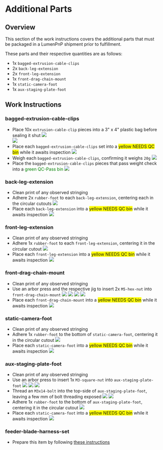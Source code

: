 # Additional Parts

## Overview

This section of the work instructions covers the additional parts that must be packaged in a LumenPnP shipment prior to fulfillment. 

These parts and their respective quantities are as follows: 

* 1x  `bagged-extrusion-cable-clips`
* 2x `back-leg-extension` 
* 2x `front-leg-extension`
* 1x `front-drag-chain-mount`
* 1x `static-camera-foot`
* 1x `aux-staging-plate-foot`

## Work Instructions

### bagged-extrusion-cable-clips
- Place 10x `extrusion-cable-clip` pieces into a 3" x 4" plastic bag before sealing it shut
	![](img/IMG_3667.png)	
	![](img/IMG_3666.png)
- Place each `bagged-extrusion-cable-clips` set into a <span style="background-color:yellow"> yellow NEEDS QC bin</span> while it awaits inspection
	![](img/IMG_6181.jpeg)
- Weigh each `bagged-extrusion-cable-clips`, confirming it weighs `20g`
	![](img/IMG_6182.jpeg) 
- Place the `bagged-extrusion-cable-clips` pieces that pass weight check into a <span style="color:green"> green QC-Pass bin</span>
	![](img/IMG_6185.jpg)

### back-leg-extension
- Clean print of any observed stringing 
- Adhere 2x `rubber-foot` to each `back-leg-extension`, centering each in the circular cutouts
	![](img/back-leg-extension.jpg)
- Place each `back-leg-extension` into a <span style="background-color:yellow"> yellow NEEDS QC bin</span> while it awaits inspection
	![](img/IMG_6179.jpg)
	
### front-leg-extension
- Clean print of any observed stringing 
- Adhere 1x `rubber-foot` to each `front-leg-extension`, centering it in the circular cutout
	![](img/front-leg-extension.png)
- Place each `front-leg-extension` into a <span style="background-color:yellow"> yellow NEEDS QC bin</span> while it awaits inspection
	![](img/IMG_6180.jpg)

### front-drag-chain-mount
- Clean print of any observed stringing 
- Use an arbor press and the respective jig to insert 2x `M5-hex-nut` into `front-drag-chain-mount`
	![](img/front-drag-chain-mount-1.png)
	![](img/front-drag-chain-mount-2.png)
	![](img/front-drag-chain-mount-3.png)	![](img/front-drag-chain-mount-4.png)
- Place each `front-drag-chain-mount` into a <span style="background-color:yellow"> yellow NEEDS QC bin</span> while it awaits inspection
	![](img/front-drag-chain-mount.png)

### static-camera-foot
- Clean print of any observed stringing 
- Adhere 1x `rubber-foot` to the bottom of `static-camera-foot`, centering it in the circular cutout
	![](img/aux-foot-rubber.jpeg)
- Place each `static-camera-foot` into a <span style="background-color:yellow"> yellow NEEDS QC bin</span> while it awaits inspection
	![](img/static-camera-foot.png)

### aux-staging-plate-foot
- Clean print of any observed stringing 
- Use an arbor press to insert 1x `M3-square-nut` into `aux-staging-plate-foot`
	![](img/aux-staging-plate-foot-1.jpg)
	![](img/aux-staging-plate-foot-2.jpg)
	![](img/aux-staging-plate-foot-3.jpg)
- Thread an `M3x14-bolt` into the top-side of `aux-staging-plate-foot`, leaving a few mm of bolt threading exposed
	![](img/build-foot-separated.png)
	![](img/build-foot.png)
- Adhere 1x `rubber-foot` to the bottom of `aux-staging-plate-foot`, centering it in the circular cutout
	![](img/build-foot-rubber.jpeg)
- Place each `static-camera-foot` into a <span style="background-color:yellow"> yellow NEEDS QC bin</span> while it awaits inspection
	![](img/aux-staging-plate-foot.png)

### feeder-blade-harness-set
- Prepare this item by following [these instructions](/feeder-connection-kit/accessories/#feeder-blade-cable-harness)